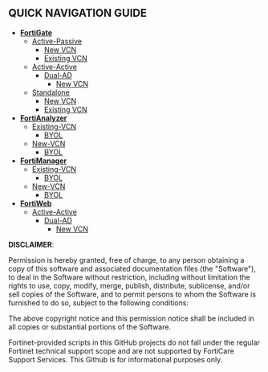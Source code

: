 ## QUICK NAVIGATION GUIDE #
- [**FortiGate**](FortiGate/)
  - [Active-Passive](FortiGate/Active-Passive/)
      - [New VCN](FortiGate/Active-Passive/New-VCN/)
      - [Existing VCN](FortiGate/Active-Passive/Existing-VCN/)
  - [Active-Active](FortiGate/Active-Active/)
    - [Dual-AD](FortiGate/Active-Active/Dual-AD/)
      - [New VCN](FortiGate/Active-Active/Dual-AD/New-VCN/)
  - [Standalone](FortiGate/Standalone/)
      - [New VCN](FortiGate/Standalone/New-VCN/)
      - [Existing VCN](FortiGate/Standalone/Existing-VCN/)
- [**FortiAnalyzer**](FortiAnalyzer/)
  - [Existing-VCN](FortiAnalyzer/Existing-VCN/)
    - [BYOL](FortiAnalyzer/Existing-VCN/BYOL/)
  - [New-VCN](FortiAnalyzer/New-VCN/)
    - [BYOL](FortiAnalyzer/New-VCN/BYOL/)
- [**FortiManager**](FortiManager/)
  - [Existing-VCN](FortiManager/Existing-VCN/)
    - [BYOL](FortiManager/Existing-VCN/BYOL/)
  - [New-VCN](FortiManager/New-VCN/)
    - [BYOL](FortiManager/New-VCN/BYOL/)
- [**FortiWeb**](FortiWeb/)
  - [Active-Active](FortiWeb/Active-Active/)
    - [Dual-AD](FortiWeb/Active-Active/Dual-AD/)
      - [New VCN](FortiWeb/Active-Active/Dual-AD/New-VCN/)

**DISCLAIMER**: 

Permission is hereby granted, free of charge, to any person obtaining a copy of this software and associated documentation files (the "Software"), to deal in the Software without restriction, including without limitation the rights to use, copy, modify, merge, publish, distribute, sublicense, and/or sell copies of the Software, and to permit persons to whom the Software is furnished to do so, subject to the following conditions:

The above copyright notice and this permission notice shall be included in all copies or substantial portions of the Software.

Fortinet-provided scripts in this  GitHub projects do not fall under the regular Fortinet technical support scope and are not supported by FortiCare Support Services.
This Github is for informational purposes only. 

